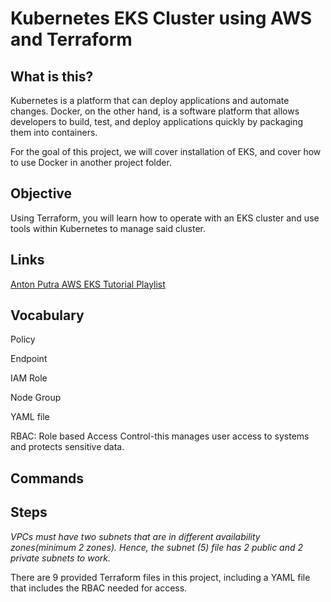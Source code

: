 # Kubernetes EKS Cluster using AWS and Terraform

## What is this?
Kubernetes is a platform that can deploy applications and automate changes. Docker, on the other hand, is a software platform that allows developers to build, test, and deploy applications quickly by packaging them into containers.

For the goal of this project, we will cover installation of EKS, and cover how to use Docker in another project folder.

## Objective
Using Terraform, you will learn how to operate with an EKS cluster and use tools within Kubernetes to manage said cluster.



## Links
[Anton Putra AWS EKS Tutorial Playlist](https://www.youtube.com/playlist?list=PLiMWaCMwGJXnKY6XmeifEpjIfkWRo9v2l)


## Vocabulary

Policy

Endpoint

IAM Role

Node Group

YAML file

RBAC: Role based Access Control-this manages user access to systems and protects sensitive data.

## Commands


## Steps
_VPCs must have two subnets that are in different availability zones(minimum 2 zones). Hence, the subnet (5) file has 2 public and 2 private subnets to work._

There are 9 provided Terraform files in this project, including a YAML file that includes the RBAC needed for access.